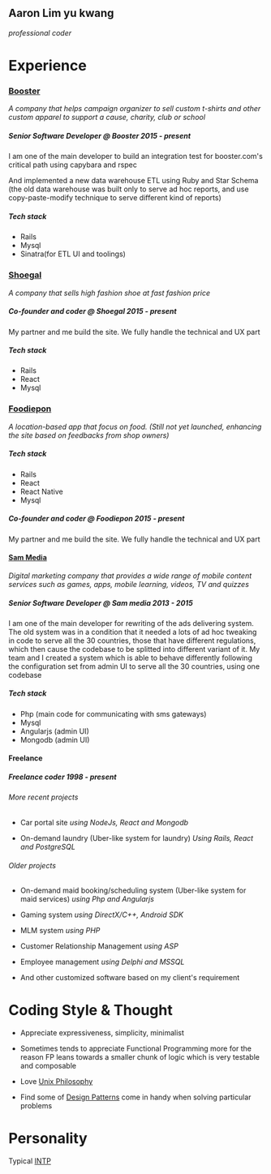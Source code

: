 ## Aaron Lim yu kwang
*professional coder*


# Experience

### [Booster](http://www.booster.com)
*A company that helps campaign organizer to sell custom t-shirts and other custom apparel to support a cause, charity, club or school*

##### Senior Software Developer @ *Booster 2015 - present*
I am one of the main developer to build an integration test for booster.com's critical path using capybara and rspec

And implemented a new data warehouse ETL using Ruby and Star Schema (the old data warehouse was built only to serve ad hoc reports, and  use copy-paste-modify technique to serve different kind of reports)

##### *Tech stack*
 - Rails
 - Mysql
 - Sinatra(for ETL UI and toolings)


### [Shoegal](http://www.shoegal.com)
*A company that sells high fashion shoe at fast fashion price*


##### Co-founder and coder @ *Shoegal 2015 - present*
My partner and me build the site. We fully handle the technical and UX part

##### *Tech stack*
 - Rails
 - React
 - Mysql

### [Foodiepon](http://www.foodiepon.com)
*A location-based app that focus on food. (Still not yet launched, enhancing the site based on feedbacks from shop owners)*

##### *Tech stack*
 - Rails
 - React
 - React Native
 - Mysql

##### Co-founder and coder @ *Foodiepon 2015 - present*
My partner and me build the site. We fully handle the technical and UX part

#### [Sam Media](http://www.sam-media.com)
*Digital marketing company that provides a wide range of mobile content services such as games, apps, mobile learning, videos, TV and quizzes*

##### Senior Software Developer @ *Sam media 2013 - 2015*
I am one of the main developer for rewriting of the ads delivering system. The old system was in a condition that it needed a lots of ad hoc tweaking in code to serve all the 30 countries, those that have different regulations, which then cause the codebase to be splitted into different variant of it. My team and I created a system which is able to behave differently following the configuration set from admin UI to serve all the 30 countries, using one codebase

##### *Tech stack*
 - Php (main code for communicating with sms gateways)
 - Mysql
 - Angularjs (admin UI)
 - Mongodb (admin UI)


#### Freelance
##### Freelance coder *1998 - present*

###### More recent projects
 - Car portal site *using NodeJs, React and Mongodb*

 - On-demand laundry (Uber-like system for laundry) *Using Rails, React and PostgreSQL*

###### Older projects

 - On-demand maid booking/scheduling system (Uber-like system for maid services) *using Php and Angularjs*

 - Gaming system *using DirectX/C++, Android SDK*

 - MLM system *using PHP*

 - Customer Relationship Management *using ASP*

 - Employee management *using Delphi and MSSQL*

 - And other customized software based on my client's requirement


 # Coding Style & Thought

 - Appreciate expressiveness, simplicity, minimalist

 - Sometimes tends to appreciate Functional Programming more for the reason FP leans towards a smaller chunk of logic which is very testable and composable

 - Love [Unix Philosophy](https://en.wikipedia.org/wiki/Unix_philosophy)

 - Find some of [Design Patterns](https://en.wikipedia.org/wiki/Design_Patterns) come in handy when solving particular problems


 # Personality
 Typical [INTP](https://www.16personalities.com/intp-personality)
